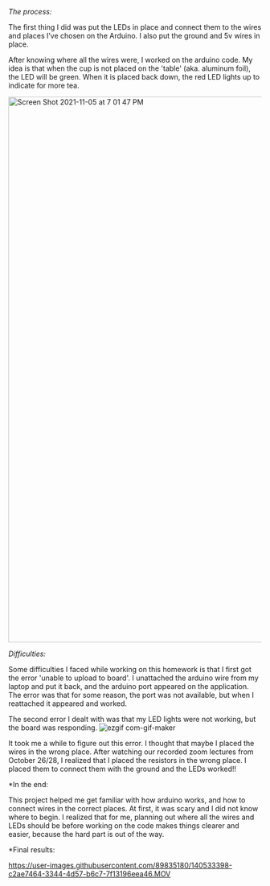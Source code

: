 
*The process:*

The first thing I did was put the LEDs in place and connect them to the wires and places I’ve chosen on the Arduino. I also put the ground and 5v wires in place. 


After knowing where all the wires were, I worked on the arduino code. My idea is that when the cup is not placed on the 'table' (aka. aluminum foil), the LED will be green. When it is placed back down, the red LED lights up to indicate for more tea. 

<img width="1086" alt="Screen Shot 2021-11-05 at 7 01 47 PM" src="https://user-images.githubusercontent.com/89835180/140531866-5347a47c-da3f-4824-8226-7222cdb4eef6.png">

*Difficulties:*


Some difficulties I faced while working on this homework is that I first got the error 'unable to upload to board'. I unattached the arduino wire from my laptop and put it back, and the arduino port appeared on the application. The error was that for some reason, the port was not available, but when I reattached it appeared and worked.

The second error I dealt with was that my LED lights were not working, but the board was responding. 
![ezgif com-gif-maker](https://user-images.githubusercontent.com/89835180/140532627-d9aaef33-7b18-4000-bc73-58c664fa52e0.gif)

It took me a while to figure out this error. I thought that maybe I placed the wires in the wrong place. After watching our recorded zoom lectures from October 26/28, I realized that I placed the resistors in the wrong place. I placed them to connect them with the ground and the LEDs worked!!

*In the end:

This project helped me get familiar with how arduino works, and how to connect wires in the correct places. At first, it was scary and I did not know where to begin. I realized that for me, planning out where all the wires and LEDs should be before working on the code makes things clearer and easier, because the hard part is out of the way. 


*Final results:



https://user-images.githubusercontent.com/89835180/140533398-c2ae7464-3344-4d57-b6c7-7f13196eea46.MOV


